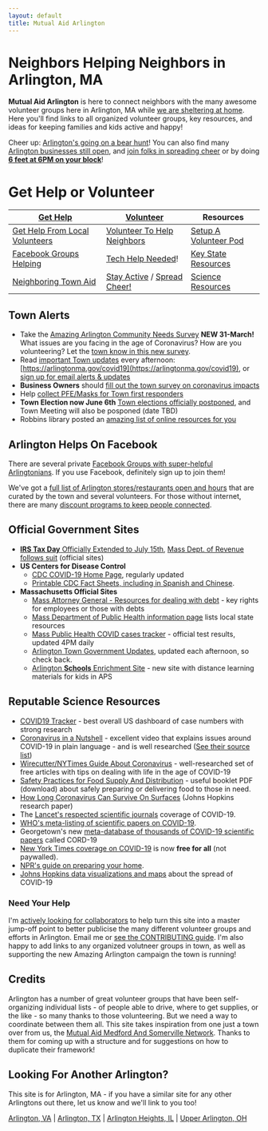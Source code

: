 ```yaml
---
layout: default
title: Mutual Aid Arlington
---
```


# Neighbors Helping Neighbors in Arlington, MA

**Mutual Aid Arlington** is here to connect neighbors with the many awesome volunteer groups here in Arlington, MA while [we are sheltering at home](https://arlingtonma.gov/covid19).  Here you'll find links to all organized volunteer groups, key resources, and ideas for keeping families and kids active and happy!

<i class="fa fa-grin-hearts"></i> Cheer up: <i class="fa fa-paw"></i> [Arlington's going on a bear hunt](/cheer?bear)! <i class="fa fa-paw"></i>   You can also find many <i class="fa fa-utensils"></i> [Arlington businesses still open](/open), and [join folks in spreading cheer](/cheer) or by doing [**6 feet at 6PM on your block**](https://www.arlingtonma.gov/Home/Components/News/News/10082/16?backlist=%2fhome)!

# Get Help or Volunteer

| [**Get Help**](/gethelp) <i class="fa fa-bullhorn"></i> | [**Volunteer**](/volunteer) <i class="fa fa-users"></i> | **Resources** <i class="fa fa-book-reader"></i> |
| --- | --- | --- | 
| [Get Help From Local Volunteers](/gethelp) | [Volunteer To Help Neighbors](/volunteer) | [Setup A Volunteer Pod](/pods) |
| [Facebook Groups Helping](#arlington-helps-on-facebook-) | [Tech Help Needed](/tech#volunteer-to-help)! | [Key State Resources](#official-government-sites-) | 
| [Neighboring Town Aid](/local) | [Stay Active](/active) / [Spread Cheer!](/cheer) | [Science Resources](#reputable-science-resources-) | 

## Town Alerts <span style="color: #ffcc00"><i class="fa fa-exclamation-triangle"></i></span>

- Take the [Amazing Arlington Community Needs Survey](https://docs.google.com/forms/d/e/1FAIpQLSc7WCfA2xb3jQdgOVQDwLX99-6kQ1Mfolu1W3XJ9-iK5siovg/viewform) **NEW 31-March!** What issues are you facing in the age of Coronavirus? How are you volunteering? Let the [town know in this new survey](https://docs.google.com/forms/d/e/1FAIpQLSc7WCfA2xb3jQdgOVQDwLX99-6kQ1Mfolu1W3XJ9-iK5siovg/viewform).
- Read [important Town updates](https://twitter.com/arlingtonmagov) every afternoon: [https://arlingtonma.gov/covid19](https://arlingtonma.gov/covid19), or [sign up for email alerts & updates](https://www.arlingtonma.gov/communications-center)
- **Business Owners** should [fill out the town survey on coronavirus impacts](https://www.arlingtonma.gov/departments/planning-community-development/economic-development/covid-19-resources)
- Help [collect PFE/Masks for Town first responders](https://www.arlingtonma.gov/departments/health-human-services/health-department/coronavirus-faqs-and-prevention-tips/help-locally)
- **Town Election now June 6th** [Town elections officially postponed](https://www.arlingtonma.gov/Home/Components/News/News/10088/16?backlist=%2f), and Town Meeting will also be posponed (date TBD)
- Robbins library posted an [amazing list of online resources for you](https://robbinslibrary.wordpress.com/2020/03/18/robbins-instructional-guides-are-now-online/)

## Arlington Helps On Facebook <i class="fab fa-facebook"></i>

There are several private [Facebook Groups with super-helpful Arlingtonians](https://menotomymatters.com/howto/covid-emergency/#resource-lists---where-to-get-help).  If you use Facebook, definitely sign up to join them!

We've got a [full list of Arlington stores/restaurants open and hours](/open) that are curated by the town and several volunteers.  For those without internet, there are many [discount programs to keep people connected](/telecom).

## Official Government Sites <i class="fa fa-flag-usa"></i>

- [**IRS Tax Day** Officially Extended to July 15th](https://www.irs.gov/coronavirus), [Mass Dept. of Revenue follows suit](https://www.mass.gov/info-details/important-covid-19-coronavirus-response-update-from-dor) (official sites)
- **US Centers for Disease Control**
  - [CDC COVID-19 Home Page](https://www.cdc.gov/coronavirus/2019-ncov/index.html), regularly updated
  - [Printable CDC Fact Sheets, including in Spanish and Chinese](https://www.cdc.gov/coronavirus/2019-ncov/communication/factsheets.html).
- **Massachusetts Official Sites**
  - [Mass Attorney General - Resources for dealing with debt](https://www.mass.gov/guides/resources-during-covid-19) - key rights for employees or those with debts
  - [Mass Department of Public Health information page](https://www.mass.gov/2019coronavirus) lists local state resources
  - [Mass Public Health COVID cases tracker](https://www.mass.gov/info-details/covid-19-cases-quarantine-and-monitoring) - official test results, updated 4PM daily
  - [Arlington Town Government Updates](https://arlingtonma.gov/covid19), updated each afternoon, so check back.
  - [Arlington **Schools** Enrichment Site](https://arlingtonenrich.wixsite.com/mysite) - new site with distance learning materials for kids in APS

## Reputable Science Resources <i class="fa fa-microscope"></i>

- [COVID19 Tracker](https://covidtracking.com/) - best overall US dashboard of case numbers with strong research
- [Coronavirus in a Nutshell](https://www.youtube.com/watch?v=BtN-goy9VOY) - excellent video that explains issues around COVID-19 in plain language - and is well researched ([See their source list](https://sites.google.com/view/sourcescorona))
- [Wirecutter/NYTimes Guide About Coronavirus](https://thewirecutter.com/blog/coronavirus-packages/) - well-researched set of free articles with tips on dealing with life in the age of COVID-19
- [Safety Practices for Food Supply And Distribution](/assets/docs/COVID_SupplyDistro_MASafetyPracticesZine_PRINT.pdf) - useful booklet PDF (download) about safely preparing or delivering food to those in need.
- [How Long Coronavirus Can Survive On Surfaces](https://hub.jhu.edu/2020/03/20/sars-cov-2-survive-on-surfaces/) (Johns Hopkins research paper)
- The [Lancet's respected scientific journals](https://www.thelancet.com/coronavirus) coverage of COVID-19.
- [WHO's meta-listing of scientific papers on COVID-19](https://www.who.int/emergencies/diseases/novel-coronavirus-2019/global-research-on-novel-coronavirus-2019-ncov).
- Georgetown's new [meta-database of thousands of COVID-19 scientific papers](https://cset.georgetown.edu/covid-19-open-research-dataset-cord-19/) called CORD-19
- [New York Times coverage on COVID-19](https://www.nytimes.com/news-event/coronavirus) is now **free for all** (not paywalled).
- [NPR's guide on preparing your home](https://www.npr.org/sections/goatsandsoda/2020/02/26/809650625/a-guide-how-to-prepare-your-home-for-coronavirus).
- [Johns Hopkins data visualizations and maps](https://systems.jhu.edu/research/public-health/ncov/) about the spread of COVID-19 

### Need Your Help <i class="fa fa-exclamation"></i>

I'm [actively looking for collaborators](/tech#volunteer-to-help) to help turn this site into a master jump-off point to better publicise the many different volunteer groups and efforts in Arlington.  Email me or [see the CONTRIBUTING guide](https://github.com/ShaneCurcuru/mutualaidarlington.org/blob/master/CONTRIBUTING.md).  I'm also happy to add links to any organized volutneer groups in town, as well as supporting the new Amazing Arlington campaign the town is running!

## Credits

Arlington has a number of great volunteer groups that have been self-organizing individual lists - of people able to drive, where to get supplies, or the like - so many thanks to those volunteering.  But we need a way to coordinate between them all.  This site takes inspiration from one just a town over from us, the [Mutual Aid Medford And Somerville Network](https://mutualaidmamas.com/).  Thanks to them for coming up with a structure and for suggestions on how to duplicate their framework!

## Looking For Another Arlington?

This site is for Arlington, MA - if you have a similar site for any other Arlingtons out there, let us know and we'll link to you too!

[Arlington, VA](https://health.arlingtonva.us/covid-19-coronavirus-updates/) | [Arlington, TX](https://www.arlingtontx.gov/coronavirus) | [Arlington Heights, IL](https://www.vah.com/our_community/WhatsNew/coronavirus) | [Upper Arlington, OH](https://upperarlingtonoh.gov/coronavirus-awareness-preparedness/)
